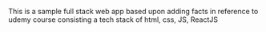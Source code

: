 This is a sample full stack web app based upon adding facts in reference to udemy course consisting a tech stack of html, css, JS, ReactJS
